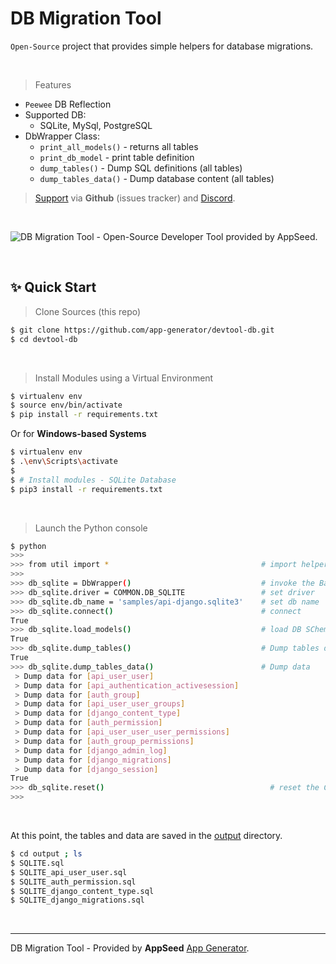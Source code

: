 # DB Migration Tool 

`Open-Source` project that provides simple helpers for database migrations. 

<br />

> Features

- `Peewee` DB Reflection
- Supported DB:
  - SQLite, MySql, PostgreSQL
- DbWrapper Class:
  - `print_all_models()` - returns all tables
  - `print_db_model` - print table definition
  - `dump_tables()` - Dump SQL definitions (all tables) 
  - `dump_tables_data()` - Dump database content (all tables)


> [Support](https://appseed.us/support) via **Github** (issues tracker) and [Discord](https://discord.gg/fZC6hup).
 
<br />

![DB Migration Tool - Open-Source Developer Tool provided by AppSeed.](https://user-images.githubusercontent.com/51070104/153570755-dde19fba-03ca-4eed-a156-6a8efb1ef949.png)

<br />

## ✨ Quick Start

> Clone Sources (this repo)

```bash
$ git clone https://github.com/app-generator/devtool-db.git
$ cd devtool-db
```

<br />

> Install Modules using a Virtual Environment

```bash
$ virtualenv env
$ source env/bin/activate
$ pip install -r requirements.txt
```

Or for **Windows-based Systems**

```bash
$ virtualenv env
$ .\env\Scripts\activate
$
$ # Install modules - SQLite Database
$ pip3 install -r requirements.txt
```

<br />

> Launch the Python console

```bash
$ python
>>> 
>>> from util import *                                  # import helpers      
>>>                    
>>> db_sqlite = DbWrapper()                             # invoke the Base Class  
>>> db_sqlite.driver = COMMON.DB_SQLITE                 # set driver
>>> db_sqlite.db_name = 'samples/api-django.sqlite3'    # set db name
>>> db_sqlite.connect()                                 # connect 
True 
>>> db_sqlite.load_models()                             # load DB SChema 
True
>>> db_sqlite.dump_tables()                             # Dump tables definitions 
True
>>> db_sqlite.dump_tables_data()                        # Dump data
 > Dump data for [api_user_user]
 > Dump data for [api_authentication_activesession]
 > Dump data for [auth_group]
 > Dump data for [api_user_user_groups]
 > Dump data for [django_content_type]
 > Dump data for [auth_permission]
 > Dump data for [api_user_user_user_permissions]
 > Dump data for [auth_group_permissions]
 > Dump data for [django_admin_log]
 > Dump data for [django_migrations]
 > Dump data for [django_session]
True
>>> db_sqlite.reset()                                     # reset the Class data  
>>>
```

<br />

At this point, the tables and data are saved in the [output](https://github.com/app-generator/devtool-db/tree/main/output) directory.

```bash
$ cd output ; ls 
$ SQLITE.sql
$ SQLITE_api_user_user.sql
$ SQLITE_auth_permission.sql
$ SQLITE_django_content_type.sql
$ SQLITE_django_migrations.sql
```

<br />

--- 
DB Migration Tool - Provided by **AppSeed** [App Generator](https://appseed.us/app-generator).
